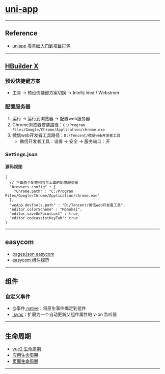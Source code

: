 # [uni-app](https://uniapp.dcloud.net.cn/)

---
## Reference
- [uniapp 零基础入门到项目打包](https://www.bilibili.com/video/BV1mT411K7nW)
---
## [HBuilder X](https://www.dcloud.io/hbuilderx.html)
### 预设快捷键方案
- 工具 → 预设快捷键方案切换 → Intellij Idea / Webstrom
### 配置服务器
1. 运行 → 运行到浏览器 → 配置web服务器
2. Chrome浏览器安装路径：`C:/Program Files/Google/Chrome/Application/chrome.exe`
3. 微信web开发者工具路径：`D:/Tencent/微信web开发者工具`
    - 微信开发者工具：设置 → 安全 → 服务端口：开
### Settings.json
#### 源码视图
```json5
{
  // 下面两个配置相当与上面的配置服务器
  "browsers.config" : {
    "Chrome.path" : "C:/Program Files/Google/Chrome/Application/chrome.exe"
  },
  "weApp.devTools.path" : "D:/Tencent/微信web开发者工具",
  "editor.colorScheme" : "Monokai",
  "editor.saveOnFocusLost" : true,
  "editor.codeassistKeyTab": true
}
```
---
## easycom
- [pages.json easycom](https://uniapp.dcloud.net.cn/collocation/pages.html#easycom)
- [easycom 组件规范](https://uniapp.dcloud.net.cn/component/#easycom%E7%BB%84%E4%BB%B6%E8%A7%84%E8%8C%83)
---
## 组件
### 自定义事件
- @事件[.native](https://uniapp.dcloud.net.cn/tutorial/vue-components.html#%E5%B0%86%E5%8E%9F%E7%94%9F%E4%BA%8B%E4%BB%B6%E7%BB%91%E5%AE%9A%E5%88%B0%E7%BB%84%E4%BB%B6)：将原生事件绑定到组件
- [.sync](https://uniapp.dcloud.net.cn/tutorial/vue-components.html#sync-%E4%BF%AE%E9%A5%B0%E7%AC%A6)：扩展为一个自动更新父组件属性的 v-on 监听器
---
## 生命周期
- [vue2 生命周期](https://uniapp.dcloud.net.cn/tutorial/vue-api.html#%E7%94%9F%E5%91%BD%E5%91%A8%E6%9C%9F)
- [应用生命周期](https://uniapp.dcloud.net.cn/collocation/App.html#applifecycle)
- [页面生命周期](https://uniapp.dcloud.net.cn/tutorial/page.html#lifecycle)
---